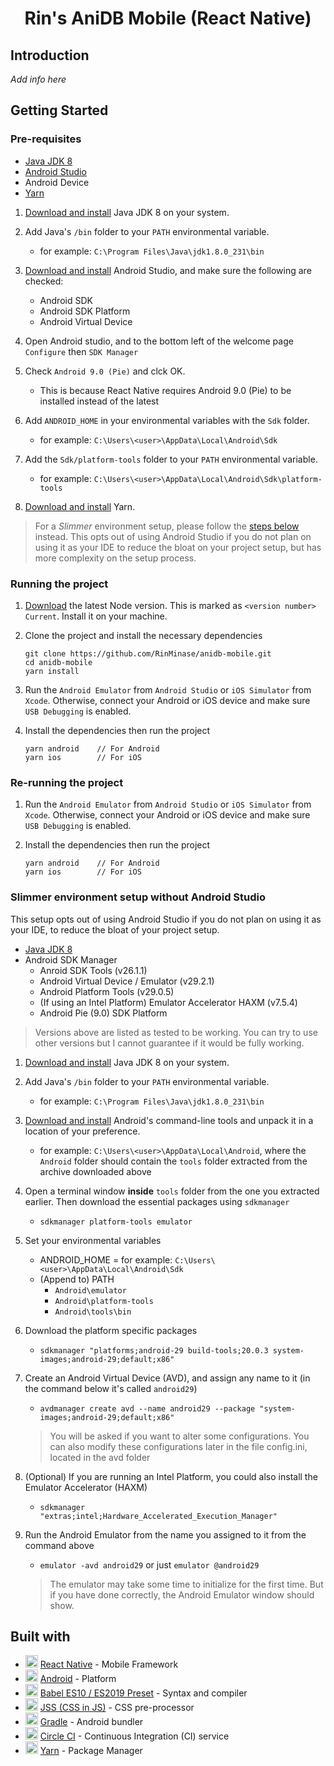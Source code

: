 <h1 align="center"> Rin's AniDB Mobile (React Native) </h1>

## Introduction
_Add info here_

## Getting Started

### Pre-requisites
- [Java JDK 8](https://www.oracle.com/java/technologies/javase-jdk8-downloads.html)
- [Android Studio](https://developer.android.com/studio)
- Android Device
- [Yarn](https://classic.yarnpkg.com/en/docs/install)

1. [Download and install](https://www.oracle.com/java/technologies/javase-jdk8-downloads.html) Java JDK 8 on your system.

2. Add Java's `/bin` folder to your `PATH` environmental variable.
    - for example: `C:\Program Files\Java\jdk1.8.0_231\bin`

3. [Download and install](https://developer.android.com/studio) Android Studio, and make sure the following are checked:
    - Android SDK
    - Android SDK Platform
    - Android Virtual Device

4. Open Android studio, and to the bottom left of the welcome page `Configure` then `SDK Manager`

5. Check `Android 9.0 (Pie)` and clck OK.
    - This is because React Native requires Android 9.0 (Pie) to be installed instead of the latest

6. Add `ANDROID_HOME` in your environmental variables with the `Sdk` folder.
    - for example: `C:\Users\<user>\AppData\Local\Android\Sdk`

7. Add the `Sdk/platform-tools` folder to your `PATH` environmental variable.
    - for example: `C:\Users\<user>\AppData\Local\Android\Sdk\platform-tools`

8. [Download and install](https://classic.yarnpkg.com/en/docs/install) Yarn.

> For a _Slimmer_ environment setup, please follow the [steps below](#slimmer-environment-setup-without-android-studio) instead. This opts out of using Android Studio if you do not plan on using it as your IDE to reduce the bloat on your project setup, but has more complexity on the setup process.

### Running the project

1. [Download](https://nodejs.org/en/) the latest Node version. This is marked as `<version number> Current`. Install it on your machine.

2. Clone the project and install the necessary dependencies

    ```
    git clone https://github.com/RinMinase/anidb-mobile.git
    cd anidb-mobile
    yarn install
    ```

3. Run the `Android Emulator` from `Android Studio` or `iOS Simulator` from `Xcode`. Otherwise, connect your Android or iOS device and make sure `USB Debugging` is enabled.

4. Install the dependencies then run the project

    ```
    yarn android    // For Android
    yarn ios        // For iOS
    ```

### Re-running the project

1. Run the `Android Emulator` from `Android Studio` or `iOS Simulator` from `Xcode`. Otherwise, connect your Android or iOS device and make sure `USB Debugging` is enabled.

2. Install the dependencies then run the project

    ```
    yarn android    // For Android
    yarn ios        // For iOS
    ```

### Slimmer environment setup without Android Studio
This setup opts out of using Android Studio if you do not plan on using it as your IDE, to reduce the bloat of your project setup.

- [Java JDK 8](https://www.oracle.com/java/technologies/javase-jdk8-downloads.html)
- Android SDK Manager
    - Anroid SDK Tools (v26.1.1)
    - Android Virtual Device / Emulator (v29.2.1)
    - Android Platform Tools (v29.0.5)
    - (If using an Intel Platform) Emulator Accelerator HAXM (v7.5.4)
    - Android Pie (9.0) SDK Platform

> Versions above are listed as tested to be working. You can try to use other versions but I cannot guarantee if it would be fully working.

1. [Download and install](https://www.oracle.com/java/technologies/javase-jdk8-downloads.html) Java JDK 8 on your system.

2. Add Java's `/bin` folder to your `PATH` environmental variable.
    - for example: `C:\Program Files\Java\jdk1.8.0_231\bin`

3. [Download and install](https://developer.android.com/studio/#command-tools) Android's command-line tools and unpack it in a location of your preference.
    - for example: `C:\Users\<user>\AppData\Local\Android`, where the `Android` folder should contain the `tools` folder extracted from the archive downloaded above

4. Open a terminal window **inside** `tools` folder from the one you extracted earlier. Then download the essential packages using `sdkmanager`
    - `sdkmanager platform-tools emulator`

5. Set your environmental variables
    - ANDROID_HOME = for example: `C:\Users\<user>\AppData\Local\Android\Sdk`
    - (Append to) PATH
        - `Android\emulator`
        - `Android\platform-tools`
        - `Android\tools\bin`

6. Download the platform specific packages
    - `sdkmanager "platforms;android-29 build-tools;20.0.3 system-images;android-29;default;x86"`

7. Create an Android Virtual Device (AVD), and assign any name to it (in the command below it's called `android29`)
    - `avdmanager create avd --name android29 --package "system-images;android-29;default;x86"`

    > You will be asked if you want to alter some configurations. You can also modify these configurations later in the file config.ini, located in the avd folder

8. (Optional) If you are running an Intel Platform, you could also install the Emulator Accelerator (HAXM)
    - `sdkmanager "extras;intel;Hardware_Accelerated_Execution_Manager"`

9. Run the Android Emulator from the name you assigned to it from the command above
    - `emulator -avd android29` or just `emulator @android29`

    > The emulator may take some time to initialize for the first time. But if you have done correctly, the Android Emulator window should show.

## Built with
* <img width=20 height=20 src="https://facebook.github.io/react-native/img/favicon.ico"> [React Native](https://facebook.github.io/react-native/) - Mobile Framework
* <img width=20 height=20 src="https://www.android.com/static/images/fav/favicon.ico"> [Android](https://www.android.com/) - Platform
* <img width=20 height=20 src="https://babeljs.io/img/favicon.png"> [Babel ES10 / ES2019 Preset](https://babeljs.io/) - Syntax and compiler
* <img width=20 height=20 src="https://cssinjs.org/images/favicon.ico"> [JSS (CSS in JS)](https://cssinjs.org/) - CSS pre-processor
* <img width=20 height=20 src="https://gradle.org/icon/favicon-32x32.png"> [Gradle](https://gradle.org/) - Android bundler
* <img width=20 height=20 src="https://dmmj3mmt94rvw.cloudfront.net/favicon-undefined.ico"> [Circle CI](https://circleci.com/) - Continuous Integration (CI) service
* <img width=20 height=20 src="https://yarnpkg.com/icons/icon-48x48.png"> [Yarn](https://yarnpkg.com/) - Package Manager
